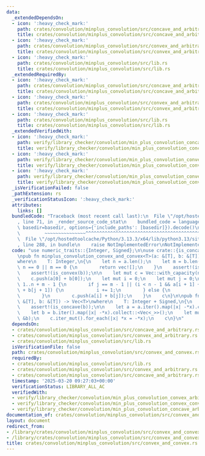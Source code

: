 ```yaml
---
data:
  _extendedDependsOn:
  - icon: ':heavy_check_mark:'
    path: crates/convolution/minplus_convolution/src/concave_and_arbitrary.rs
    title: crates/convolution/minplus_convolution/src/concave_and_arbitrary.rs
  - icon: ':heavy_check_mark:'
    path: crates/convolution/minplus_convolution/src/convex_and_arbitrary.rs
    title: crates/convolution/minplus_convolution/src/convex_and_arbitrary.rs
  - icon: ':heavy_check_mark:'
    path: crates/convolution/minplus_convolution/src/lib.rs
    title: crates/convolution/minplus_convolution/src/lib.rs
  _extendedRequiredBy:
  - icon: ':heavy_check_mark:'
    path: crates/convolution/minplus_convolution/src/concave_and_arbitrary.rs
    title: crates/convolution/minplus_convolution/src/concave_and_arbitrary.rs
  - icon: ':heavy_check_mark:'
    path: crates/convolution/minplus_convolution/src/convex_and_arbitrary.rs
    title: crates/convolution/minplus_convolution/src/convex_and_arbitrary.rs
  - icon: ':heavy_check_mark:'
    path: crates/convolution/minplus_convolution/src/lib.rs
    title: crates/convolution/minplus_convolution/src/lib.rs
  _extendedVerifiedWith:
  - icon: ':heavy_check_mark:'
    path: verify/library_checker/convolution/min_plus_convolution_concave_arbitrary/src/main.rs
    title: verify/library_checker/convolution/min_plus_convolution_concave_arbitrary/src/main.rs
  - icon: ':heavy_check_mark:'
    path: verify/library_checker/convolution/min_plus_convolution_convex_arbitrary/src/main.rs
    title: verify/library_checker/convolution/min_plus_convolution_convex_arbitrary/src/main.rs
  - icon: ':heavy_check_mark:'
    path: verify/library_checker/convolution/min_plus_convolution_convex_convex/src/main.rs
    title: verify/library_checker/convolution/min_plus_convolution_convex_convex/src/main.rs
  _isVerificationFailed: false
  _pathExtension: rs
  _verificationStatusIcon: ':heavy_check_mark:'
  attributes:
    links: []
  bundledCode: "Traceback (most recent call last):\n  File \"/opt/hostedtoolcache/Python/3.13.3/x64/lib/python3.13/site-packages/onlinejudge_verify/documentation/build.py\"\
    , line 71, in _render_source_code_stat\n    bundled_code = language.bundle(stat.path,\
    \ basedir=basedir, options={'include_paths': [basedir]}).decode()\n          \
    \         ~~~~~~~~~~~~~~~^^^^^^^^^^^^^^^^^^^^^^^^^^^^^^^^^^^^^^^^^^^^^^^^^^^^^^^^^^^^^^^^^^\n\
    \  File \"/opt/hostedtoolcache/Python/3.13.3/x64/lib/python3.13/site-packages/onlinejudge_verify/languages/rust.py\"\
    , line 288, in bundle\n    raise NotImplementedError\nNotImplementedError\n"
  code: "use numeric_traits::{Integer, Signed};\n\nuse crate::{is_concave, is_convex};\n\
    \npub fn minplus_convolution_convex_and_convex<T>(a: &[T], b: &[T]) -> Vec<T>\n\
    where\n    T: Integer,\n{\n    let n = a.len();\n    let m = b.len();\n    if\
    \ n == 0 || m == 0 {\n        return vec![];\n    }\n    assert!(is_convex(a));\n\
    \    assert!(is_convex(b));\n\n    let mut c = Vec::with_capacity(n + m - 1);\n\
    \    c.push(a[0] + b[0]);\n    let mut i = 0;\n    let mut j = 0;\n    for _ in\
    \ 1..n + m - 1 {\n        if j == m - 1 || (i < n - 1 && a[i + 1] + b[j] < a[i]\
    \ + b[j + 1]) {\n            i += 1;\n        } else {\n            j += 1;\n\
    \        }\n        c.push(a[i] + b[j]);\n    }\n    c\n}\n\npub fn maxplus_convolution_concave_and_concave<T>(a:\
    \ &[T], b: &[T]) -> Vec<T>\nwhere\n    T: Integer + Signed,\n{\n    assert!(is_concave(a));\n\
    \    assert!(is_concave(b));\n\n    let a = a.iter().map(|x| -*x).collect::<Vec<_>>();\n\
    \    let b = b.iter().map(|x| -*x).collect::<Vec<_>>();\n    let mut c = minplus_convolution_convex_and_convex(&a,\
    \ &b);\n    c.iter_mut().for_each(|x| *x = -*x);\n    c\n}\n"
  dependsOn:
  - crates/convolution/minplus_convolution/src/concave_and_arbitrary.rs
  - crates/convolution/minplus_convolution/src/convex_and_arbitrary.rs
  - crates/convolution/minplus_convolution/src/lib.rs
  isVerificationFile: false
  path: crates/convolution/minplus_convolution/src/convex_and_convex.rs
  requiredBy:
  - crates/convolution/minplus_convolution/src/lib.rs
  - crates/convolution/minplus_convolution/src/convex_and_arbitrary.rs
  - crates/convolution/minplus_convolution/src/concave_and_arbitrary.rs
  timestamp: '2025-03-20 09:27:03+00:00'
  verificationStatus: LIBRARY_ALL_AC
  verifiedWith:
  - verify/library_checker/convolution/min_plus_convolution_convex_arbitrary/src/main.rs
  - verify/library_checker/convolution/min_plus_convolution_convex_convex/src/main.rs
  - verify/library_checker/convolution/min_plus_convolution_concave_arbitrary/src/main.rs
documentation_of: crates/convolution/minplus_convolution/src/convex_and_convex.rs
layout: document
redirect_from:
- /library/crates/convolution/minplus_convolution/src/convex_and_convex.rs
- /library/crates/convolution/minplus_convolution/src/convex_and_convex.rs.html
title: crates/convolution/minplus_convolution/src/convex_and_convex.rs
---
```

